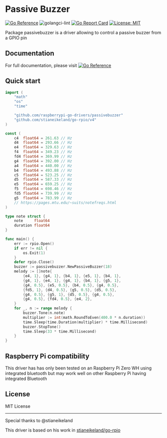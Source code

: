 # Passive Buzzer

[![Go Reference](https://pkg.go.dev/badge/github.com/raspberrypi-go-drivers/passivebuzzer.svg)](https://pkg.go.dev/github.com/raspberrypi-go-drivers/passivebuzzer)
![golangci-lint](https://github.com/raspberrypi-go-drivers/passivebuzzer/workflows/golangci-lint/badge.svg)
[![Go Report Card](https://goreportcard.com/badge/github.com/raspberrypi-go-drivers/passivebuzzer)](https://goreportcard.com/report/github.com/raspberrypi-go-drivers/passivebuzzer)
[![License: MIT](https://img.shields.io/badge/License-MIT-yellow.svg)](https://opensource.org/licenses/MIT)

Package passivebuzzer is a driver allowing to control a passive buzzer from a GPIO pin

## Documentation

For full documentation, please visit [![Go Reference](https://pkg.go.dev/badge/github.com/raspberrypi-go-drivers/passivebuzzer.svg)](https://pkg.go.dev/github.com/raspberrypi-go-drivers/passivebuzzer)

## Quick start

```go
import (
	"math"
	"os"
	"time"

	"github.com/raspberrypi-go-drivers/passivebuzzer"
	"github.com/stianeikeland/go-rpio/v4"
)

const (
	c4  float64 = 261.63 // Hz
	d4  float64 = 293.66 // Hz
	e4  float64 = 329.63 // Hz
	f4  float64 = 349.23 // Hz
	fd4 float64 = 369.99 // Hz
	g4  float64 = 392.00 // Hz
	a4  float64 = 440.00 // Hz
	b4  float64 = 493.88 // Hz
	c5  float64 = 523.25 // Hz
	d5  float64 = 587.33 // Hz
	e5  float64 = 659.25 // Hz
	f5  float64 = 698.46 // Hz
	fd5 float64 = 739.99 // Hz
	g5  float64 = 783.99 // Hz
	// https://pages.mtu.edu/~suits/notefreqs.html
)

type note struct {
	note     float64
	duration float64
}

func main() {
	err := rpio.Open()
	if err != nil {
		os.Exit(1)
	}
	defer rpio.Close()
	buzzer := passivebuzzer.NewPassiveBuzzer(18)
	melody := []note{
		{e4, 1}, {g4, 1}, {b4, 1}, {e5, 1}, {b4, 1},
		{g4, 1}, {e4, 1}, {g4, 1}, {b4, 1}, {g5, 1},
		{g4, 0.5}, {e5, 0.5}, {b4, 0.5}, {g4, 0.5},
		{fd5, 1}, {d4, 0.5}, {g5, 0.5}, {d5, 0.5},
		{g4, 0.5}, {g5, 1}, {d5, 0.5}, {g4, 0.5},
		{g4, 0.5}, {fd4, 0.5}, {e4, 2},
	}
	for _, n := range melody {
		buzzer.Tone(n.note)
		multiplier := int(math.RoundToEven(400.0 * n.duration))
		time.Sleep(time.Duration(multiplier) * time.Millisecond)
		buzzer.StopTone()
		time.Sleep(33 * time.Millisecond)
	}
}
```

## Raspberry Pi compatibility

This driver has has only been tested on an Raspberry Pi Zero WH using integrated bluetooth but may work well on other Raspberry Pi having integrated Bluetooth

## License

MIT License

---

Special thanks to @stianeikeland

This driver is based on his work in [stianeikeland/go-rpio](https://github.com/stianeikeland/go-rpio/)
